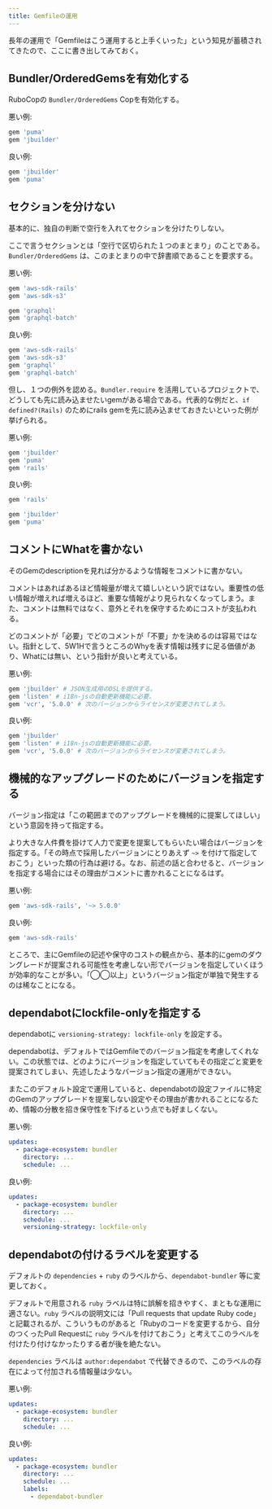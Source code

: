 ```yaml
---
title: Gemfileの運用
---
```


長年の運用で「Gemfileはこう運用すると上手くいった」という知見が蓄積されてきたので、ここに書き出してみておく。

## Bundler/OrderedGemsを有効化する

RuboCopの `Bundler/OrderedGems` Copを有効化する。

悪い例:

```ruby
gem 'puma'
gem 'jbuilder'
```

良い例:

```ruby
gem 'jbuilder'
gem 'puma'
```

## セクションを分けない

基本的に、独自の判断で空行を入れてセクションを分けたりしない。

ここで言うセクションとは「空行で区切られた１つのまとまり」のことである。`Bundler/OrderedGems` は、このまとまりの中で辞書順であることを要求する。

悪い例:

```ruby
gem 'aws-sdk-rails'
gem 'aws-sdk-s3'

gem 'graphql'
gem 'graphql-batch'
```

良い例:

```ruby
gem 'aws-sdk-rails'
gem 'aws-sdk-s3'
gem 'graphql'
gem 'graphql-batch'
```

但し、１つの例外を認める。`Bundler.require` を活用しているプロジェクトで、どうしても先に読み込ませたいgemがある場合である。代表的な例だと、`if defined?(Rails)` のためにrails gemを先に読み込ませておきたいといった例が挙げられる。

悪い例:

```ruby
gem 'jbuilder'
gem 'puma'
gem 'rails'
```

良い例:

```ruby
gem 'rails'

gem 'jbuilder'
gem 'puma'
```

## コメントにWhatを書かない

そのGemのdescriptionを見れば分かるような情報をコメントに書かない。

コメントはあればあるほど情報量が増えて嬉しいという訳ではない。重要性の低い情報が増えれば増えるほど、重要な情報がより見られなくなってしまう。また、コメントは無料ではなく、意外とそれを保守するためにコストが支払われる。

どのコメントが「必要」でどのコメントが「不要」かを決めるのは容易ではない。指針として、5W1Hで言うところのWhyを表す情報は残すに足る価値があり、Whatには無い、という指針が良いと考えている。

悪い例:

```ruby
gem 'jbuilder' # JSON生成用のDSLを提供する。
gem 'listen' # i18n-jsの自動更新機能に必要。
gem 'vcr', '5.0.0' # 次のバージョンからライセンスが変更されてしまう。
```

良い例:

```ruby
gem 'jbuilder'
gem 'listen' # i18n-jsの自動更新機能に必要。
gem 'vcr', '5.0.0' # 次のバージョンからライセンスが変更されてしまう。
```

## 機械的なアップグレードのためにバージョンを指定する

バージョン指定は「この範囲までのアップグレードを機械的に提案してほしい」という意図を持って指定する。

より大きな人件費を掛けて人力で変更を提案してもらいたい場合はバージョンを指定する。「その時点で採用したバージョンにとりあえず `~>` を付けて指定しておこう」といった類の行為は避ける。なお、前述の話と合わせると、バージョンを指定する場合にはその理由がコメントに書かれることになるはず。

悪い例:

```ruby
gem 'aws-sdk-rails', '~> 5.0.0'
```

良い例:

```ruby
gem 'aws-sdk-rails'
```

ところで、主にGemfileの記述や保守のコストの観点から、基本的にgemのダウングレードが提案される可能性を考慮しない形でバージョンを指定していくほうが効率的なことが多い。「◯◯以上」というバージョン指定が単独で発生するのは稀なことになる。

## dependabotにlockfile-onlyを指定する

dependabotに `versioning-strategy: lockfile-only` を設定する。

dependabotは、デフォルトではGemfileでのバージョン指定を考慮してくれない。この状態では、どのようにバージョンを指定していてもその指定ごと変更を提案されてしまい、先述したようなバージョン指定の運用ができない。

またこのデフォルト設定で運用していると、dependabotの設定ファイルに特定のGemのアップグレードを提案しない設定やその理由が書かれることになるため、情報の分散を招き保守性を下げるという点でも好ましくない。

悪い例:

```yaml
updates:
  - package-ecosystem: bundler
    directory: ...
    schedule: ...
```

良い例:

```yaml
updates:
  - package-ecosystem: bundler
    directory: ...
    schedule: ...
    versioning-strategy: lockfile-only
```

## dependabotの付けるラベルを変更する

デフォルトの `dependencies` + `ruby` のラベルから、`dependabot-bundler` 等に変更しておく。

デフォルトで用意される `ruby` ラベルは特に誤解を招きやすく、まともな運用に適さない。`ruby` ラベルの説明文には「Pull requests that update Ruby code」と記載されるが、こういうものがあると「Rubyのコードを変更するから、自分のつくったPull Requestに `ruby` ラベルを付けておこう」と考えてこのラベルを付けたり付けなかったりする者が後を絶たない。

`dependencies` ラベルは  `author:dependabot` で代替できるので、このラベルの存在によって付加される情報量は少ない。

悪い例:

```yaml
updates:
  - package-ecosystem: bundler
    directory: ...
    schedule: ...
```

良い例:

```yaml
updates:
  - package-ecosystem: bundler
    directory: ...
    schedule: ...
    labels:
      - dependabot-bundler
```
